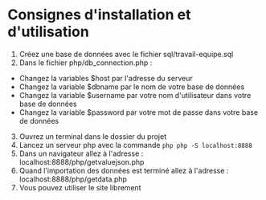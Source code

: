 # Consignes d'installation et d'utilisation

1. Créez une base de données avec le fichier sql/travail-equipe.sql
2. Dans le fichier php/db_connection.php :
  - Changez la variables $host par l'adresse du serveur
  - Changez la variable $dbname par le nom de votre base de données 
  - Changez la variable $username par votre nom d'utilisateur dans votre base de données 
  - Changez la variable $password par votre mot de passe dans votre base de données
3. Ouvrez un terminal dans le dossier du projet
4. Lancez un serveur php avec la commande ```php php -S localhost:8888 ```
5. Dans un navigateur allez à l'adresse : localhost:8888/php/getvaluejson.php
6. Quand l'importation des données est terminé allez à l'adresse : localhost:8888/php/getdata.php
7. Vous pouvez utiliser le site librement
